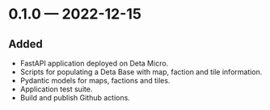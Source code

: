 
<a id='changelog-0.1.0'></a>
# 0.1.0 — 2022-12-15

## Added

- FastAPI application deployed on Deta Micro.
- Scripts for populating a Deta Base with map, faction and tile information.
- Pydantic models for maps, factions and tiles.
- Application test suite.
- Build and publish Github actions.
